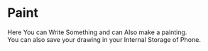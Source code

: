 # Paint

Here You can Write Something and can Also make a painting.
<br/>
You can also save your drawing in your Internal Storage of Phone.
